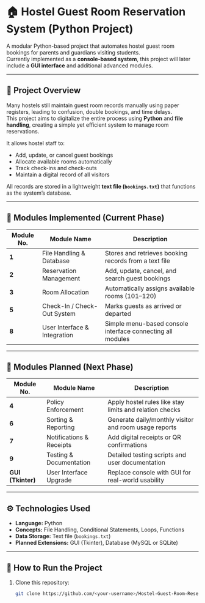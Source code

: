# 🏠 Hostel Guest Room Reservation System (Python Project)

A modular Python-based project that automates hostel guest room bookings for parents and guardians visiting students.  
Currently implemented as a **console-based system**, this project will later include a **GUI interface** and additional advanced modules.

---

## 📌 Project Overview

Many hostels still maintain guest room records manually using paper registers, leading to confusion, double bookings, and time delays.  
This project aims to digitalize the entire process using **Python** and **file handling**, creating a simple yet efficient system to manage room reservations.

It allows hostel staff to:
- Add, update, or cancel guest bookings  
- Allocate available rooms automatically  
- Track check-ins and check-outs  
- Maintain a digital record of all visitors  

All records are stored in a lightweight **text file (`bookings.txt`)** that functions as the system’s database.

---

## 🧩 Modules Implemented (Current Phase)

| Module No. | Module Name | Description |
|-------------|--------------|--------------|
| **1** | File Handling & Database | Stores and retrieves booking records from a text file |
| **2** | Reservation Management | Add, update, cancel, and search guest bookings |
| **3** | Room Allocation | Automatically assigns available rooms (101–120) |
| **5** | Check-In / Check-Out System | Marks guests as arrived or departed |
| **8** | User Interface & Integration | Simple menu-based console interface connecting all modules |

---

## 🧩 Modules Planned (Next Phase)

| Module No. | Module Name | Description |
|-------------|--------------|--------------|
| **4** | Policy Enforcement | Apply hostel rules like stay limits and relation checks |
| **6** | Sorting & Reporting | Generate daily/monthly visitor and room usage reports |
| **7** | Notifications & Receipts | Add digital receipts or QR confirmations |
| **9** | Testing & Documentation | Detailed testing scripts and user documentation |
| **GUI (Tkinter)** | User Interface Upgrade | Replace console with GUI for real-world usability |

---

## ⚙️ Technologies Used

- **Language:** Python  
- **Concepts:** File Handling, Conditional Statements, Loops, Functions  
- **Data Storage:** Text file (`bookings.txt`)  
- **Planned Extensions:** GUI (Tkinter), Database (MySQL or SQLite)

---

## 🚀 How to Run the Project

1. Clone this repository:
   ```bash
   git clone https://github.com/<your-username>/Hostel-Guest-Room-Reservation-System.git

